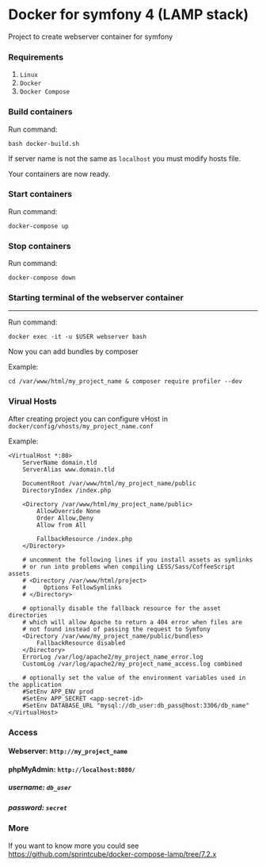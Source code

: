 # Docker for symfony 4 (LAMP stack)
Project to create webserver container for symfony

### Requirements
1. `Linux`
2. `Docker` 
3. `Docker Compose`

### Build containers
Run command: 
```
bash docker-build.sh
```

If server name is not the same as `localhost` you must modify hosts file.

Your containers are now ready.
### Start containers
Run command:
```
docker-compose up
``` 
### Stop containers
Run command:
```
docker-compose down
```

### Starting terminal of the webserver container
---------------------
Run command:
```
docker exec -it -u $USER webserver bash
```
Now you can add bundles by composer

Example:
```
cd /var/www/html/my_project_name & composer require profiler --dev
```
### Virual Hosts

After creating project you can configure vHost in `docker/config/vhosts/my_project_name.conf`

Example:
```
<VirtualHost *:80>
    ServerName domain.tld
    ServerAlias www.domain.tld

    DocumentRoot /var/www/html/my_project_name/public
    DirectoryIndex /index.php

    <Directory /var/www/html/my_project_name/public>
        AllowOverride None
        Order Allow,Deny
        Allow from All

        FallbackResource /index.php
    </Directory>

    # uncomment the following lines if you install assets as symlinks
    # or run into problems when compiling LESS/Sass/CoffeeScript assets
    # <Directory /var/www/html/project>
    #     Options FollowSymlinks
    # </Directory>

    # optionally disable the fallback resource for the asset directories
    # which will allow Apache to return a 404 error when files are
    # not found instead of passing the request to Symfony
    <Directory /var/www/my_project_name/public/bundles>
        FallbackResource disabled
    </Directory>
    ErrorLog /var/log/apache2/my_project_name_error.log
    CustomLog /var/log/apache2/my_project_name_access.log combined

    # optionally set the value of the environment variables used in the application
    #SetEnv APP_ENV prod
    #SetEnv APP_SECRET <app-secret-id>
    #SetEnv DATABASE_URL "mysql://db_user:db_pass@host:3306/db_name"
</VirtualHost>
```

### Access

#### Webserver: `http://my_project_name`

#### phpMyAdmin: `http://localhost:8080/`
##### username: `db_user`
##### password: `secret`


### More
If you want to know more you could see https://github.com/sprintcube/docker-compose-lamp/tree/7.2.x
